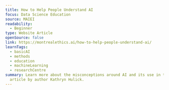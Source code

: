 ```yaml
---
title: How to Help People Understand AI
focus: Data Science Education
source: MAIEI
readability:
  - Beginner
type: Website Article
openSource: false
link: https://montrealethics.ai/how-to-help-people-understand-ai/
learnTags:
  - basicAI
  - methods
  - education
  - machineLearning
  - researchCentre
summary: Learn more about the misconceptions around AI and its use in this
  article by author Kathryn Hulick.
---
```

